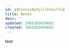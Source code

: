 ```yaml
---
id: g4h1vnzx8y0jsllh3usf7u8
title: Notes
desc: ''
updated: 1665265059682
created: 1665265059682
---
```



test